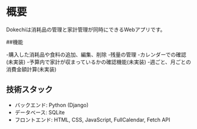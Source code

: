 # 概要
Dokechiは消耗品の管理と家計管理が同時にできるWebアプリです。

##機能

-購入した消耗品や食料の追加、編集、削除
-残量の管理
-カレンダーでの確認(未実装)
-予算内で家計が収まっているかの確認機能(未実装)
-週ごと、月ごとの消費金額計算(未実装)

## 技術スタック

- バックエンド: Python (Django)
- データベース: SQLite
- フロントエンド: HTML, CSS, JavaScript, FullCalendar, Fetch API
